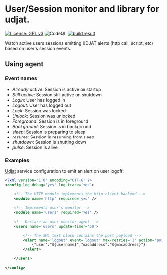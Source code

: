 # User/Session monitor and library for udjat.

[![License: GPL v3](https://img.shields.io/badge/License-GPL%20v3-blue.svg)](https://www.gnu.org/licenses/gpl-3.0)
![CodeQL](https://github.com/PerryWerneck/udjat-module-users/workflows/CodeQL/badge.svg?branch=master)
[![build result](https://build.opensuse.org/projects/home:PerryWerneck:udjat/packages/mingw64-udjat-users/badge.svg?type=percent)](https://build.opensuse.org/package/show/home:PerryWerneck:udjat/mingw64-udjat-users)

Watch active users sessions emitting UDJAT alerts (http call, script, etc) based on user's session events.

## Using agent

### Event names

 * *Already active*: Session is active on startup
 * *Still active*: Session still active on shutdown
 * *Login*: User has logged in
 * *Logout*: User has logged out
 * *Lock*: Session was locked
 * *Unlock*: Session was unlocked
 * *Foreground*: Session is in foreground
 * *Background*: Session is in background
 * *sleep*: Session is preparing to sleep
 * *resume*: Session is resuming from sleep
 * *shutdown*: Session is shutting down
 * *pulse*: Session is alive

### Examples

[Udjat](../../../udjat) service configuration to emit an alert on user logoff:

```xml
<?xml version="1.0" encoding="UTF-8" ?>
<config log-debug='yes' log-trace='yes'>

	<!-- The HTTP module implements the http client backend -->
	<module name='http' required='yes' />
	
	<!-- Implements user's monitor -->
	<module name='users' required='yes' />
	
	<!-- Declare an user monitor agent -->
	<users name='users' update-timer='60'>

		<!-- The XML text block contains the post payload -->
		<alert name='logout' event='logout' max-retries='1' action='post' url='http://localhost'>
			{"user":"${username}","macaddress":"${macaddress}"}
		</alert>

	</users>
	
</config>
```


